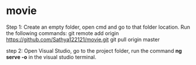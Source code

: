 # movie

Step 1: Create an empty folder, open cmd and go to that folder location. Run the following commands:
  git remote add origin https://github.com/Sathya122121/movie.git
  git pull origin master

step 2: Open Visual Studio, go to the project folder, run the command **ng serve -o** in the visual studio terminal.
